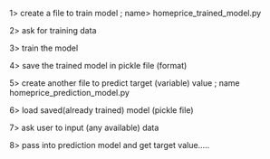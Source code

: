 1> create a file to train model ; name> homeprice_trained_model.py

2>  ask for training data 

3> train the model

4> save the trained model in pickle file (format)

5> create another file to predict target (variable) value ; name homeprice_prediction_model.py

6> load saved(already trained) model (pickle file)

7> ask user to input (any available) data

8> pass into prediction model and get target value.....

